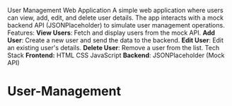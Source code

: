 User Management Web Application
A simple web application where users can view, add, edit, and delete user details. The app interacts with a mock backend API (JSONPlaceholder) to simulate user management operations.
Features:
**View Users**: Fetch and display users from the mock API.
**Add User**: Create a new user and send the data to the backend.
**Edit User**: Edit an existing user's details.
**Delete User**: Remove a user from the list.
Tech Stack
**Frontend:**
HTML
CSS
JavaScript 
**Backend**:
JSONPlaceholder (Mock API)
# User-Management
